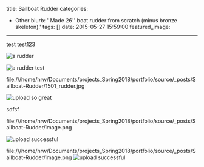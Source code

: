 title: Sailboat Rudder
categories:
  - Other
blurb: ' Made 26'' boat rudder from scratch (minus bronze skeleton).'
tags: []
date: 2015-05-27 15:59:00
featured_image:
---
test 
test123

![a rudder](1501_rudder.jpg)

![a rudder](shopbot_table.jpg)
test

file:///home/nrw/Documents/projects_Spring2018/portfolio/source/_posts/Sailboat-Rudder/1501_rudder.jpg


![upload so great](/_posts/Sailboat-Rudder/image.png)


sdfsf


file:///home/nrw/Documents/projects_Spring2018/portfolio/source/_posts/Sailboat-Rudder/image.png

![upload successful](/images/image2.png)

file:///home/nrw/Documents/projects_Spring2018/portfolio/source/_posts/Sailboat-Rudder/image.png
![upload successful](/images/image3.png)
